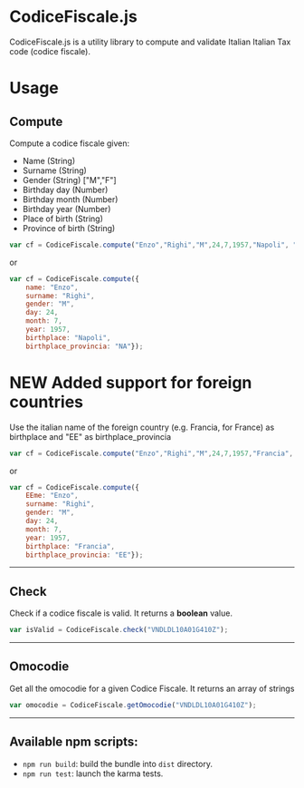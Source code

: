 CodiceFiscale.js
===================


CodiceFiscale.js is a utility library to compute and validate Italian  Italian Tax code (codice fiscale).



Usage
=====

Compute
-------

Compute a codice fiscale given:

 - Name (String)
 - Surname (String)
 - Gender (String) ["M","F"]
 - Birthday day (Number)
 - Birthday month (Number)
 - Birthday year (Number)
 - Place of birth (String)
 - Province of birth (String)

```js
var cf = CodiceFiscale.compute("Enzo","Righi","M",24,7,1957,"Napoli", "NA");
```
or

```js
var cf = CodiceFiscale.compute({
    name: "Enzo",
    surname: "Righi",
    gender: "M",
    day: 24,
    month: 7,
    year: 1957,
    birthplace: "Napoli", 
    birthplace_provincia: "NA"});
```
**NEW**  Added support for foreign countries
===
Use the italian name of the foreign country (e.g. Francia, for France) as birthplace
and "EE" as birthplace_provincia
```js
var cf = CodiceFiscale.compute("Enzo","Righi","M",24,7,1957,"Francia", "EE");
```
or

```js
var cf = CodiceFiscale.compute({
    EEme: "Enzo",
    surname: "Righi",
    gender: "M",
    day: 24,
    month: 7,
    year: 1957,
    birthplace: "Francia", 
    birthplace_provincia: "EE"});
```

----------

Check
-------
Check if a codice fiscale is valid. It returns a **boolean** value.

```js
var isValid = CodiceFiscale.check("VNDLDL10A01G410Z");
```
----------
Omocodie
-------
Get all the omocodie for a given Codice Fiscale. It returns an array of strings

```js
var omocodie = CodiceFiscale.getOmocodie("VNDLDL10A01G410Z");
```


-------

## Available npm scripts:

- `npm run build`: build the bundle into `dist` directory.
- `npm run test`: launch the karma tests.
